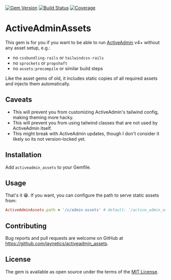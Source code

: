 [![Gem Version](https://badge.fury.io/rb/activeadmin_assets.svg)](http://badge.fury.io/rb/activeadmin_assets)
[![Build Status](https://github.com/jaynetics/activeadmin_assets/workflows/main/badge.svg)](https://github.com/jaynetics/activeadmin_assets/actions)
[![Coverage](https://codecov.io/gh/jaynetics/activeadmin_assets/branch/main/graph/badge.svg?token=oY7gcWNbIN)](https://codecov.io/gh/jaynetics/activeadmin_assets)

# ActiveAdminAssets

This gem is for you if you want to be able to run [ActiveAdmin](https://github.com/activeadmin/activeadmin) v4+ without any asset setup, e.g.:

- no `cssbundling-rails` or `tailwindcss-rails`
- no `sprockets` or `propshaft`
- no `assets:precompile` or similar build steps

Like the asset gems of old, it includes static copies of all required assets and injects them automatically.

## Caveats

- This will prevent you from customizing ActiveAdmin's tailwind config, making theming more hacky.
- This will prevent you from using tailwind classes that are not used by ActiveAdmin itself.
- This might break with ActiveAdmin updates, though I don't consider it likely so its not version-locked yet.

## Installation

Add `activeadmin_assets` to your Gemfile.

## Usage

That's it 😁. If you want, you can configure the path to serve static assets from:

```ruby
ActiveAdminAssets.path = '/x/admin-assets' # default: '/active_admin_assets'
```

## Contributing

Bug reports and pull requests are welcome on GitHub at https://github.com/jaynetics/activeadmin_assets.

## License

The gem is available as open source under the terms of the [MIT License](https://opensource.org/licenses/MIT).
